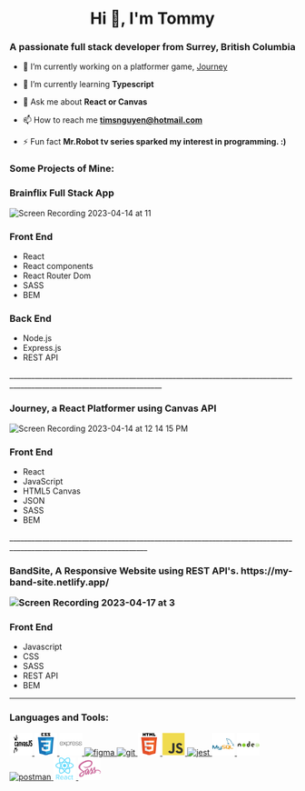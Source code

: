 <h1 align="center">Hi 👋, I'm Tommy</h1>
<h3 align="center">A passionate full stack developer from Surrey, British Columbia</h3>

- 🔭 I’m currently working on a platformer game, [Journey](https://github.com/TommieeN/Journey-React-Platformer-Game)

- 🌱 I’m currently learning **Typescript**

- 💬 Ask me about **React or Canvas**

- 📫 How to reach me **timsnguyen@hotmail.com**

- ⚡ Fun fact **Mr.Robot tv series sparked my interest in programming. :)**


<h3 align="left">Some Projects of Mine:</h3>

<h3 align="left">Brainflix Full Stack App</h3>

![Screen Recording 2023-04-14 at 11](https://user-images.githubusercontent.com/123577810/232135236-e66b984c-423a-4220-aa00-b8c2d811556e.gif)

 <h3>Front End</h3>
 <ul>
  <li>React</li>
  <li>React components</li>
  <li>React Router Dom</li>
  <li>SASS</li>
  <li>BEM</li>
 </ul>
 
  <h3>Back End</h3>
 <ul>
  <li>Node.js</li>
  <li>Express.js</li>
  <li>REST API</li>
 </ul>
________________________________________________________________________________________________________________________


<h3 align="left">Journey, a React Platformer using Canvas API</h3>

![Screen Recording 2023-04-14 at 12 14 15 PM](https://user-images.githubusercontent.com/123577810/232136743-4e34d8bb-92ef-4bb7-aaa2-a768dd378eae.gif)

<h3>Front End</h3>
 <ul>
  <li>React</li>
  <li>JavaScript</li>
  <li>HTML5 Canvas</li>
  <li>JSON</li>
  <li>SASS</li>
 <li>BEM</li>
 </ul>
____________________________________________________________________________________________________________________


<h3 align="left"> BandSite, A Responsive Website using REST API's. https://my-band-site.netlify.app/

 
  ![Screen Recording 2023-04-17 at 3](https://user-images.githubusercontent.com/123577810/232626522-5bc32229-7539-45f1-967c-13233dd96154.gif)

 <h3>Front End</h3>
 <ul>
  <li>Javascript</li>
  <li>CSS</li>
  <li>SASS</li>
  <li>REST API</li>
  <li>BEM</li>
 </ul>
 
 ____________________________________________________________________________________________________________________
 
<h3 align="left">Languages and Tools:</h3>
<p align="left"> <a href="https://canvasjs.com" target="_blank" rel="noreferrer"> <img src="https://raw.githubusercontent.com/Hardik0307/Hardik0307/master/assets/canvasjs-charts.svg" alt="canvasjs" width="40" height="40"/> </a> <a href="https://www.w3schools.com/css/" target="_blank" rel="noreferrer"> <img src="https://raw.githubusercontent.com/devicons/devicon/master/icons/css3/css3-original-wordmark.svg" alt="css3" width="40" height="40"/> </a> <a href="https://expressjs.com" target="_blank" rel="noreferrer"> <img src="https://raw.githubusercontent.com/devicons/devicon/master/icons/express/express-original-wordmark.svg" alt="express" width="40" height="40"/> </a> <a href="https://www.figma.com/" target="_blank" rel="noreferrer"> <img src="https://www.vectorlogo.zone/logos/figma/figma-icon.svg" alt="figma" width="40" height="40"/> </a> <a href="https://git-scm.com/" target="_blank" rel="noreferrer"> <img src="https://www.vectorlogo.zone/logos/git-scm/git-scm-icon.svg" alt="git" width="40" height="40"/> </a> <a href="https://www.w3.org/html/" target="_blank" rel="noreferrer"> <img src="https://raw.githubusercontent.com/devicons/devicon/master/icons/html5/html5-original-wordmark.svg" alt="html5" width="40" height="40"/> </a> <a href="https://developer.mozilla.org/en-US/docs/Web/JavaScript" target="_blank" rel="noreferrer"> <img src="https://raw.githubusercontent.com/devicons/devicon/master/icons/javascript/javascript-original.svg" alt="javascript" width="40" height="40"/> </a> <a href="https://jestjs.io" target="_blank" rel="noreferrer"> <img src="https://www.vectorlogo.zone/logos/jestjsio/jestjsio-icon.svg" alt="jest" width="40" height="40"/> </a> <a href="https://www.mysql.com/" target="_blank" rel="noreferrer"> <img src="https://raw.githubusercontent.com/devicons/devicon/master/icons/mysql/mysql-original-wordmark.svg" alt="mysql" width="40" height="40"/> </a> <a href="https://nodejs.org" target="_blank" rel="noreferrer"> <img src="https://raw.githubusercontent.com/devicons/devicon/master/icons/nodejs/nodejs-original-wordmark.svg" alt="nodejs" width="40" height="40"/> </a> <a href="https://postman.com" target="_blank" rel="noreferrer"> <img src="https://www.vectorlogo.zone/logos/getpostman/getpostman-icon.svg" alt="postman" width="40" height="40"/> </a> <a href="https://reactjs.org/" target="_blank" rel="noreferrer"> <img src="https://raw.githubusercontent.com/devicons/devicon/master/icons/react/react-original-wordmark.svg" alt="react" width="40" height="40"/> </a><a href="https://sass-lang.com" target="_blank" rel="noreferrer"> <img src="https://raw.githubusercontent.com/devicons/devicon/master/icons/sass/sass-original.svg" alt="sass" width="40" height="40"/> </a></p>
